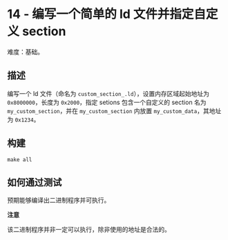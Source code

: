 # 14 - 编写一个简单的 ld 文件并指定自定义 section

难度：基础。

## 描述

编写一个 ld 文件（命名为 `custom_section_.ld`），设置内存区域起始地址为 `0x8000000`，长度为 `0x2000`，指定 setions 包含一个自定义的 section 名为 `my_custom_section`，并在 `my_custom_section` 内放置 `my_custom_data`，其地址为 `0x1234`。

## 构建

``` shell
make all
```

## 如何通过测试

预期能够编译出二进制程序并可执行。

**注意**

该二进制程序并非一定可以执行，除非使用的地址是合法的。
